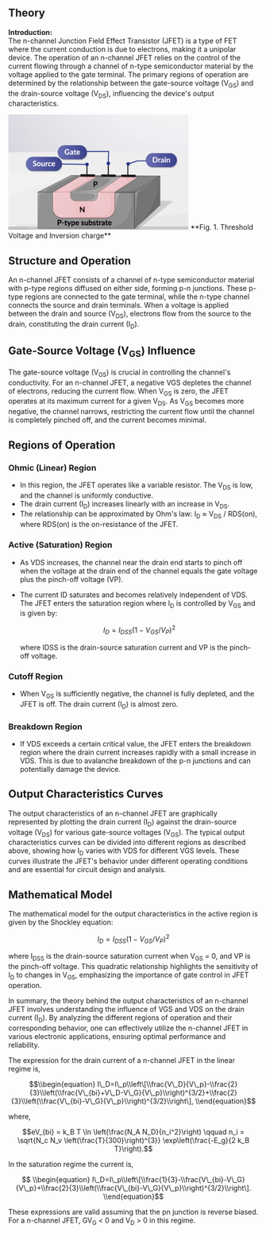 ## Theory
**Introduction:**  
The n-channel Junction Field Effect Transistor (JFET) is a type of FET where the current conduction is due to electrons, making it a unipolar device. The operation of an n-channel JFET relies on the control of the current flowing through a channel of n-type semiconductor material by the voltage applied to the gate terminal. The primary regions of operation are determined by the relationship between the gate-source voltage (V<sub>GS</sub>) and the drain-source voltage (V<sub>DS</sub>), influencing the device's output characteristics.

<img src="images/FET.png"  />
**Fig. 1. Threshold Voltage and Inversion charge**


Structure and Operation
-----------------------

An n-channel JFET consists of a channel of n-type semiconductor material with p-type regions diffused on either side, forming p-n junctions. These p-type regions are connected to the gate terminal, while the n-type channel connects the source and drain terminals. When a voltage is applied between the drain and source (V<sub>DS</sub>), electrons flow from the source to the drain, constituting the drain current (I<sub>D</sub>).

Gate-Source Voltage (V<sub>GS</sub>) Influence
-----------------------------------

The gate-source voltage (V<sub>GS</sub>) is crucial in controlling the channel's conductivity. For an n-channel JFET, a negative VGS depletes the channel of electrons, reducing the current flow. When V<sub>GS</sub> is zero, the JFET operates at its maximum current for a given V<sub>DS</sub>. As V<sub>GS</sub> becomes more negative, the channel narrows, restricting the current flow until the channel is completely pinched off, and the current becomes minimal.

Regions of Operation
--------------------

### Ohmic (Linear) Region

*   In this region, the JFET operates like a variable resistor. The V<sub>DS</sub> is low, and the channel is uniformly conductive.
*   The drain current (I<sub>D</sub>) increases linearly with an increase in V<sub>DS</sub>.
*   The relationship can be approximated by Ohm's law: I<sub>D</sub> ≈ V<sub>DS</sub> / RDS(on), where RDS(on) is the on-resistance of the JFET.

### Active (Saturation) Region

*   As VDS increases, the channel near the drain end starts to pinch off when the voltage at the drain end of the channel equals the gate voltage plus the pinch-off voltage (VP).
*   The current ID saturates and becomes relatively independent of VDS. The JFET enters the saturation region where I<sub>D</sub> is controlled by V<sub>GS</sub> and is given by:
    
    $$I_D = I_{DSS} (1 - V_{GS} / V_P)^2$$
    
    where IDSS is the drain-source saturation current and VP is the pinch-off voltage.
    

### Cutoff Region

*   When V<sub>GS</sub> is sufficiently negative, the channel is fully depleted, and the JFET is off. The drain current (I<sub>D</sub>) is almost zero.

### Breakdown Region

*   If VDS exceeds a certain critical value, the JFET enters the breakdown region where the drain current increases rapidly with a small increase in VDS. This is due to avalanche breakdown of the p-n junctions and can potentially damage the device.

Output Characteristics Curves
-----------------------------

The output characteristics of an n-channel JFET are graphically represented by plotting the drain current (I<sub>D</sub>) against the drain-source voltage (V<sub>DS</sub>) for various gate-source voltages (V<sub>GS</sub>). The typical output characteristics curves can be divided into different regions as described above, showing how I<sub>D</sub> varies with VDS for different VGS levels. These curves illustrate the JFET's behavior under different operating conditions and are essential for circuit design and analysis.

Mathematical Model
------------------

The mathematical model for the output characteristics in the active region is given by the Shockley equation:

$$I_D = I_{DSS} (1 - V_{GS} / V_P)^2$$

where I<sub>DSS</sub> is the drain-source saturation current when V<sub>GS</sub> = 0, and VP is the pinch-off voltage. This quadratic relationship highlights the sensitivity of I<sub>D</sub> to changes in V<sub>GS</sub>, emphasizing the importance of gate control in JFET operation.

In summary, the theory behind the output characteristics of an n-channel JFET involves understanding the influence of VGS and VDS on the drain current (I<sub>D</sub>). By analyzing the different regions of operation and their corresponding behavior, one can effectively utilize the n-channel JFET in various electronic applications, ensuring optimal performance and reliability.

The expression for the drain current of a n-channel JFET in the linear regime is,

$$\\begin{equation} I\_D=I\_p\\left\[\\frac{V\_D}{V\_p}-\\frac{2}{3}\\left(\\frac{V\_{bi}+V\_D-V\_G}{V\_p}\\right)^{3/2}+\\frac{2}{3}\\left(\\frac{V\_{bi}-V\_G}{V\_p}\\right)^{3/2}\\right\], \\end{equation}$$

where,

$$eV_{bi} = k_B T \ln \left(\frac{N_A N_D}{n_i^2}\right) \qquad n_i = \sqrt{N_c N_v \left(\frac{T}{300}\right)^{3}} \exp\left(\frac{-E_g}{2 k_B T}\right).$$


In the saturation regime the current is,

$$ \\begin{equation} I\_D=I\_p\\left\[\\frac{1}{3}-\\frac{V\_{bi}-V\_G}{V\_p}+\\frac{2}{3}\\left(\\frac{V\_{bi}-V\_G}{V\_p}\\right)^{3/2}\\right\]. \\end{equation}$$

These expressions are valid assuming that the pn junction is reverse biased. For a n-channel JFET, GV<sub>G</sub> < 0 and V<sub>D</sub> > 0 in this regime.

   <script id="MathJax-script" async src="https://cdn.jsdelivr.net/npm/mathjax@3.2.2/es5/tex-mml-chtml.js"></script>    
 
